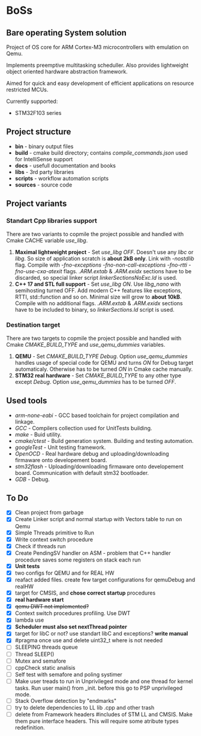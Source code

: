# BoSs

## Bare operating System solution

Project of OS core for ARM Cortex-M3 microcontrollers with emulation on Qemu.

Implements preemptive multitasking scheduller.
Also provides lightweight object oriented hardware abstraction framework.

Aimed for quick and easy development of efficient applications on resource restricted MCUs.

Currently supported:

- STM32F103 series

## Project structure

- **bin** - binary output files
- **build** - cmake build directory; contains *compile_commands.json* used for IntelliSense support
- **docs** - usefull documentation and books
- **libs** - 3rd party libraries
- **scripts** - workflow automation scripts
- **sources** - source code

## Project variants

### Standart Cpp libraries support

There are two variants to copmile the project possible and handled with Cmake CACHE variable *use_libg*.

1. **Maximal lightweight project** - Set *use_libg OFF*. Doesn't use any *libc* or *libg*. So size of application scratch is **about 2kB only**. Link with *-nostdlib* flag. Compile with *-fno-exceptions -fno-non-call-exceptions -fno-rtti -fno-use-cxa-atexit* flags. *.ARM.extab* & *.ARM.exidx* sections have to be discarded, so special linker script *linkerSectionsNoExc.ld* is used.
2. **C++ 17 and STL full support** - Set *use_libg ON*. Use *libg_nano* with semihosting turned OFF. Add modern C++ features like exceptions, RTTI, std::function and so on. Minimal size will grow to **about 10kB**. Compile with no additional flags. *.ARM.extab* & *.ARM.exidx* sections have to be included to binary, so *linkerSections.ld* script is used.

### Destination target

There are two targets to copmile the project possible and handled with Cmake *CMAKE_BUILD_TYPE* and *use_qemu_dummies* variables.

1. **QEMU** - Set *CMAKE_BUILD_TYPE Debug*. Option *use_qemu_dummies* handles usage of special code for QEMU and turns *ON* for Debug target automaticaly. Otherwise has to be turned *ON* in Cmake cache manually.
2. **STM32 real hardware** - Set *CMAKE_BUILD_TYPE* to any other type except *Debug*. Option *use_qemu_dummies* has to be turned *OFF*.

## Used tools

- *arm-none-eabi* - GCC based toolchain for project compilation and linkage.
- *GCC* - Compilers collection used for UnitTests building.
- *make* - Buid utility.
- *cmake/ctest* - Build generation system. Building and testing automation.
- *googleTest* - Unit testing framework.
- *OpenOCD* - Real hardware debug and uploading/downloading firmaware onto developement board.
- *stm32flash* - Uploading/downloading firmaware onto developement board. Communication with default stm32 bootloader.
- *GDB* - Debug.

## To Do

- [x] Clean project from garbage
- [x] Create Linker script and normal startup with Vectors table to run on Qemu
- [x] Simple Threads primitive to Run
- [x] Write context switch procedure
- [x] Check if threads run
- [x] Create PendingSV handler on ASM - problem that C++ handler procedure saves some registers on stack each run
- [x] **Unit tests**
- [x] two configs for QEMU and for REAL HW
- [x] reafact added files. create few target configurations for qemuDebug and realHW
- [x] target for CMSIS, and **chose correct startup** procedures
- [x] **real hardware start**
- [x] ~~qemu DWT not implemented?~~
- [x] Context switch procedures profiling. Use DWT
- [x] lambda use
- [x] **Scheduler must also set nextThread pointer**
- [x] target for libC or not? use standart libC and exceptions? **write manual**
- [x] #pragma once use and delete uint32_t where is not needed
- [ ] SLEEPING threads queue
- [ ] Thread SLEEP()
- [ ] Mutex and semafore
- [ ] cppCheck static analisis
- [ ] Self test with semafore and poling systimer
- [ ] Make user treads to run in Unprivileged mode and one thread for kernel tasks. Run user main() from _init. before this go to PSP unprivileged mode.
- [ ] Stack Overflow detection by "endmarks"
- [ ] try to delete dependencies to LL lib .cpp and other trash
- [ ] delete from Framework headers #includes of STM LL and CMSIS. Make them pure interface headers. This will require some atribute types redefinition.
